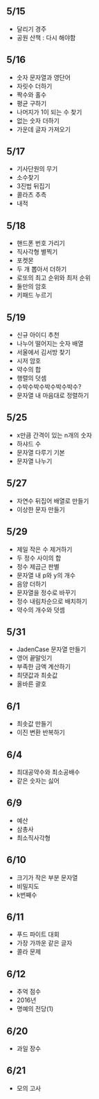 ## 5/15

- 달리기 경주
- 공원 산책 : 다시 해야함

## 5/16

- 숫자 문자열과 영단어
- 자릿수 더하기
- 짝수와 홀수
- 평균 구하기
- 나머지가 1이 되는 수 찾기
- 없는 숫자 더하기
- 가운데 글자 가져오기

## 5/17

- 기사단원의 무기
- 소수찾기
- 3진법 뒤집기
- 콜라츠 추측
- 내적

## 5/18

- 핸드폰 번호 가리기
- 직사각형 별찍기
- 포켓몬
- 두 개 뽑아서 더하기
- 로또의 최고 순위와 최저 순위
- 둘만의 암호
- 키패드 누르기

## 5/19

- 신규 아이디 추천
- 나누어 떨어지는 숫자 배열
- 서울에서 김서방 찾기
- 시저 암호
- 약수의 합
- 행렬의 덧셈
- 수박수박수박수박수박수?
- 문자열 내 마음대로 정렬하기

## 5/25

- x만큼 간격이 있는 n개의 숫자
- 하샤드 수
- 문자열 다루기 기본
- 문자열 나누기

## 5/27

- 자연수 뒤집어 배열로 만들기
- 이상한 문자 만들기

## 5/29

- 제일 작은 수 제거하기
- 두 정수 사이의 합
- 정수 제곱근 판별
- 문자열 내 p와 y의 개수
- 음양 더하기
- 문자열을 정수로 바꾸기
- 정수 내림차순으로 배치하기
- 약수의 개수와 덧셈

## 5/31

- JadenCase 문자열 만들기
- 영어 끝말잇기
- 부족한 금액 계산하기
- 최댓값과 최솟값
- 올바른 괄호

## 6/1

- 최솟값 만들기
- 이진 변환 반복하기

## 6/4

- 최대공약수와 최소공배수
- 같은 숫자는 싫어

## 6/9

- 예산
- 삼총사
- 최소직사각형

## 6/10

- 크기가 작은 부분 문자열
- 비밀지도
- k번째수

## 6/11

- 푸드 파이트 대회
- 가장 가까운 같은 글자
- 콜라 문제

## 6/12

- 추억 점수
- 2016년
- 명예의 전당(1)

## 6/20

- 과일 장수

## 6/21

- 모의 고사
